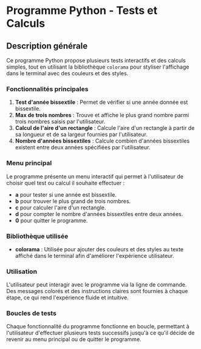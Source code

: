 # Programme Python - Tests et Calculs

## Description générale

Ce programme Python propose plusieurs tests interactifs et des calculs simples, tout en utilisant la bibliothèque `colorama` pour styliser l'affichage dans le terminal avec des couleurs et des styles.

### Fonctionnalités principales

1. **Test d'année bissextile** : Permet de vérifier si une année donnée est bissextile.
2. **Max de trois nombres** : Trouve et affiche le plus grand nombre parmi trois nombres saisis par l'utilisateur.
3. **Calcul de l'aire d'un rectangle** : Calcule l'aire d'un rectangle à partir de sa longueur et de sa largeur fournies par l'utilisateur.
4. **Nombre d'années bissextiles** : Calcule combien d'années bissextiles existent entre deux années spécifiées par l'utilisateur.

### Menu principal

Le programme présente un menu interactif qui permet à l'utilisateur de choisir quel test ou calcul il souhaite effectuer :

- **a** pour tester si une année est bissextile.
- **b** pour trouver le plus grand de trois nombres.
- **c** pour calculer l'aire d'un rectangle.
- **d** pour compter le nombre d'années bissextiles entre deux années.
- **0** pour quitter le programme.

### Bibliothèque utilisée

- **colorama** : Utilisée pour ajouter des couleurs et des styles au texte affiché dans le terminal afin d'améliorer l'expérience utilisateur.

### Utilisation

L'utilisateur peut interagir avec le programme via la ligne de commande. Des messages colorés et des instructions claires sont fournies à chaque étape, ce qui rend l'expérience fluide et intuitive.

### Boucles de tests

Chaque fonctionnalité du programme fonctionne en boucle, permettant à l'utilisateur d'effectuer plusieurs tests successifs jusqu'à ce qu'il décide de revenir au menu principal ou de quitter le programme.
